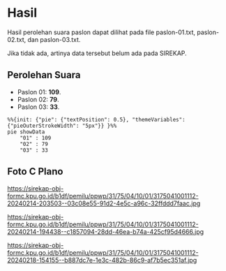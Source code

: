 # Hasil

Hasil perolehan suara paslon dapat dilihat pada file paslon-01.txt, paslon-02.txt, dan paslon-03.txt.

Jika tidak ada, artinya data tersebut belum ada pada SIREKAP.

## Perolehan Suara

 * Paslon 01: **109**.
 * Paslon 02: **79**.
 * Paslon 03: **33**.

```mermaid
%%{init: {"pie": {"textPosition": 0.5}, "themeVariables": {"pieOuterStrokeWidth": "5px"}} }%%
pie showData
    "01" : 109
    "02" : 79
    "03" : 33
```
## Foto C Plano

https://sirekap-obj-formc.kpu.go.id/b1df/pemilu/ppwp/31/75/04/10/01/3175041001112-20240214-203503--03c08e55-91d2-4e5c-a96c-32ffddd7faac.jpg

https://sirekap-obj-formc.kpu.go.id/b1df/pemilu/ppwp/31/75/04/10/01/3175041001112-20240214-194438--c1857094-28dd-46ea-b74a-425cf95d4666.jpg

https://sirekap-obj-formc.kpu.go.id/b1df/pemilu/ppwp/31/75/04/10/01/3175041001112-20240218-154155--b887dc7e-1e3c-482b-86c9-af7b5ec351af.jpg
